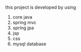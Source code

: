 this project is developed by using
1. core java
2. spring mvc
3. spring jpa
4. jsp
5. css
6. mysql database
